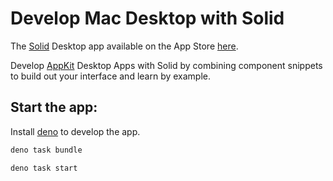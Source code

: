# Develop Mac Desktop with Solid

The [Solid](https://www.solidjs.com/) Desktop app available on the App Store [here](https://apps.apple.com/us/app/solid-desktop/id6737216890?mt=12).

Develop [AppKit](https://developer.apple.com/documentation/appkit) Desktop Apps with Solid by combining component snippets to build out your interface and learn by example.

## Start the app:

Install [deno](https://deno.com/) to develop the app.

```bash
deno task bundle
```

```bash
deno task start
```
